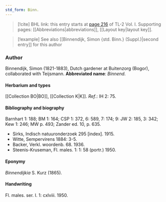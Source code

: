 ```yaml
---
std_form: Binn.
---
```


> [!cite] BHL link: this entry starts at [page 216](https://www.biodiversitylibrary.org/page/33120347) of TL-2 Vol. I.
> Supporting pages: [[Abbreviations|abbreviations]], [[Layout key|layout key]].

> [!example] See also [[Binnendijk, Simon {std. Binn.} (Suppl.)|second entry]] for this author

### Author

Binnendijk, Simon (1821-1883), Dutch gardener at Buitenzorg (Bogor), collaborated with Teijsmann. 
**Abbreviated name**: *Binnend.*

#### Herbarium and types

[[Collection BO|BO]], [[Collection K|K]].
*Ref*.: IH 2: 75.

#### Bibliography and biography

Barnhart 1: 188; BM 1: 164; CSP 1: 372, 6: 589, 7: 174; 9: JW 2: 185, 3: 342; Kew 1: 246; MW p. 493; Zander ed. 10, p. 635.
- Sirks, Indisch natuuronderzoek 295 \[index\]. 1915.
- Witte, Sempervirens 1884: 3-5.
- Backer, Verkl. woordenb. 68. 1936.
- Steenis-Kruseman, Fl. males. 1: 1: 58 (portr.) 1950.

#### Eponymy

*Binnendijkia* S. Kurz (1865).

#### Handwriting

Fl. males. ser. I. 1: cxlviii. 1950.

